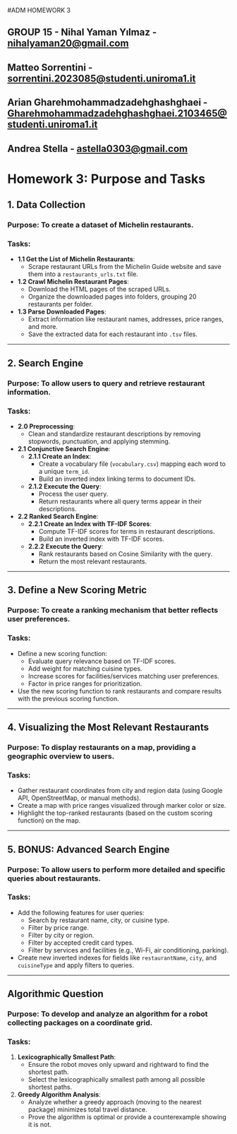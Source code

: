 #ADM HOMEWORK 3
## GROUP 15 - Nihal Yaman Yılmaz - nihalyaman20@gmail.com
## Matteo Sorrentini - sorrentini.2023085@studenti.uniroma1.it
##  Arian Gharehmohammadzadehghashghaei - Gharehmohammadzadehghashghaei.2103465@studenti.uniroma1.it
## Andrea Stella - astella0303@gmail.com
             



# Homework 3: Purpose and Tasks

## 1. Data Collection
### **Purpose**: To create a dataset of Michelin restaurants.
### **Tasks**:
- **1.1 Get the List of Michelin Restaurants**:
  - Scrape restaurant URLs from the Michelin Guide website and save them into a `restaurants_urls.txt` file.
- **1.2 Crawl Michelin Restaurant Pages**:
  - Download the HTML pages of the scraped URLs.
  - Organize the downloaded pages into folders, grouping 20 restaurants per folder.
- **1.3 Parse Downloaded Pages**:
  - Extract information like restaurant names, addresses, price ranges, and more.
  - Save the extracted data for each restaurant into `.tsv` files.

---

## 2. Search Engine
### **Purpose**: To allow users to query and retrieve restaurant information.
### **Tasks**:
- **2.0 Preprocessing**:
  - Clean and standardize restaurant descriptions by removing stopwords, punctuation, and applying stemming.
- **2.1 Conjunctive Search Engine**:
  - **2.1.1 Create an Index**:
    - Create a vocabulary file (`vocabulary.csv`) mapping each word to a unique `term_id`.
    - Build an inverted index linking terms to document IDs.
  - **2.1.2 Execute the Query**:
    - Process the user query.
    - Return restaurants where all query terms appear in their descriptions.
- **2.2 Ranked Search Engine**:
  - **2.2.1 Create an Index with TF-IDF Scores**:
    - Compute TF-IDF scores for terms in restaurant descriptions.
    - Build an inverted index with TF-IDF scores.
  - **2.2.2 Execute the Query**:
    - Rank restaurants based on Cosine Similarity with the query.
    - Return the most relevant restaurants.

---

## 3. Define a New Scoring Metric
### **Purpose**: To create a ranking mechanism that better reflects user preferences.
### **Tasks**:
- Define a new scoring function:
  - Evaluate query relevance based on TF-IDF scores.
  - Add weight for matching cuisine types.
  - Increase scores for facilities/services matching user preferences.
  - Factor in price ranges for prioritization.
- Use the new scoring function to rank restaurants and compare results with the previous scoring function.

---

## 4. Visualizing the Most Relevant Restaurants
### **Purpose**: To display restaurants on a map, providing a geographic overview to users.
### **Tasks**:
- Gather restaurant coordinates from city and region data (using Google API, OpenStreetMap, or manual methods).
- Create a map with price ranges visualized through marker color or size.
- Highlight the top-ranked restaurants (based on the custom scoring function) on the map.

---

## 5. BONUS: Advanced Search Engine
### **Purpose**: To allow users to perform more detailed and specific queries about restaurants.
### **Tasks**:
- Add the following features for user queries:
  - Search by restaurant name, city, or cuisine type.
  - Filter by price range.
  - Filter by city or region.
  - Filter by accepted credit card types.
  - Filter by services and facilities (e.g., Wi-Fi, air conditioning, parking).
- Create new inverted indexes for fields like `restaurantName`, `city`, and `cuisineType` and apply filters to queries.

---

## Algorithmic Question
### **Purpose**: To develop and analyze an algorithm for a robot collecting packages on a coordinate grid.
### **Tasks**:
1. **Lexicographically Smallest Path**:
   - Ensure the robot moves only upward and rightward to find the shortest path.
   - Select the lexicographically smallest path among all possible shortest paths.
2. **Greedy Algorithm Analysis**:
   - Analyze whether a greedy approach (moving to the nearest package) minimizes total travel distance.
   - Prove the algorithm is optimal or provide a counterexample showing it is not.
